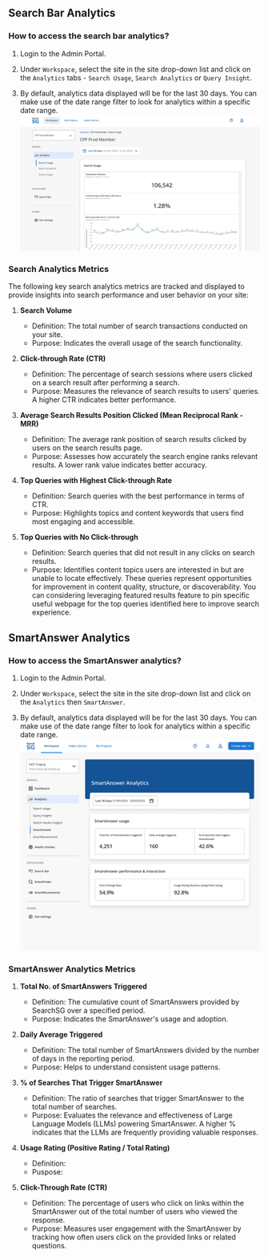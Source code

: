 ## Search Bar Analytics

### How to access the search bar analytics?
1. Login to the Admin Portal.

2. Under `Workspace`, select the site in the site drop-down list and click on the `Analytics` tabs - `Search Usage`, `Search Analytics` or `Query Insight`. 

3. By default, analytics data displayed will be for the last 30 days. You can make use of the date range filter to look for analytics within a specific date range.
![Search Bar Analytics](images/analytics/workspace.png)



### Search Analytics Metrics
The following key search analytics metrics are tracked and displayed to provide insights into search performance and user behavior on your site:

1. **Search Volume**
    - Definition: The total number of search transactions conducted on your site.
    - Purpose: Indicates the overall usage of the search functionality.

2. **Click-through Rate (CTR)**
    - Definition: The percentage of search sessions where users clicked on a search result after performing a search.
    - Purpose: Measures the relevance of search results to users' queries. A higher CTR indicates better performance.

3. **Average Search Results Position Clicked (Mean Reciprocal Rank - MRR)**
    - Definition: The average rank position of search results clicked by users on the search results page.
    - Purpose: Assesses how accurately the search engine ranks relevant results. A lower rank value indicates better accuracy.

4. **Top Queries with Highest Click-through Rate**
    - Definition: Search queries with the best performance in terms of CTR.
    - Purpose: Highlights topics and content keywords that users find most engaging and accessible.
    
5. **Top Queries with No Click-through**
    - Definition: Search queries that did not result in any clicks on search results.
    - Purpose: Identifies content topics users are interested in but are unable to locate effectively. These queries represent opportunities for improvement in content quality, structure, or discoverability. You can considering leveraging featured results feature to pin specific useful webpage for the top queries identified here to improve search experience.

## SmartAnswer Analytics

### How to access the SmartAnswer analytics?
1. Login to the Admin Portal.

2. Under `Workspace`, select the site in the site drop-down list and click on the `Analytics` then `SmartAnswer`. 

3. By default, analytics data displayed will be for the last 30 days. You can make use of the date range filter to look for analytics within a specific date range.
![SmartAnswer Analytics](images/analytics/smart_answer_analytics.png)

### SmartAnswer Analytics Metrics

1. **Total No. of SmartAnswers Triggered**
    - Definition: The cumulative count of SmartAnswers provided by SearchSG over a specified period.
    - Purpose: Indicates the SmartAnswer's usage and adoption.

2. **Daily Average Triggered**
    - Definition: The total number of SmartAnswers divided by the number of days in the reporting period.
    - Purpose: Helps to understand consistent usage patterns.

3. **% of Searches That Trigger SmartAnswer**
    - Definition: The ratio of searches that trigger SmartAnswer to the total number of searches.
    - Purpose: Evaluates the relevance and effectiveness of Large Language Models (LLMs) powering SmartAnswer. A higher % indicates that the LLMs are frequently providing valuable responses.

4. **Usage Rating (Positive Rating / Total Rating)**
    - Definition:
    - Puspose: 

5. **Click-Through Rate (CTR)**
    - Definition: The percentage of users who click on links within the SmartAnswer out of the total number of users who viewed the response.
    - Purpose: Measures user engagement with the SmartAnswer by tracking how often users click on the provided links or related questions.
